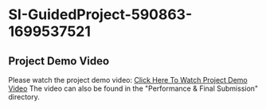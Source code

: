 # SI-GuidedProject-590863-1699537521

## Project Demo Video

Please watch the project demo video: [Click Here To Watch Project Demo Video](https://drive.google.com/file/d/1o96ovF60Wn-L_tIpaZUj-sGMq7kB5bQr/view?usp=drive_link)
The video can also be found in the "Performance & Final Submission" directory.
